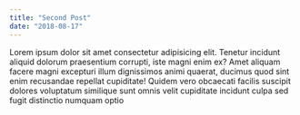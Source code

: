```yaml
---
title: "Second Post"
date: "2018-08-17"
---
```


Lorem ipsum dolor sit amet consectetur adipisicing elit. Tenetur
incidunt aliquid dolorum praesentium corrupti, iste magni enim ex?
Amet aliquam facere magni excepturi illum dignissimos animi quaerat,
ducimus quod sint enim recusandae repellat cupiditate! Quidem vero
obcaecati facilis suscipit dolores voluptatum similique sunt omnis
velit cupiditate incidunt culpa sed fugit distinctio numquam optio
